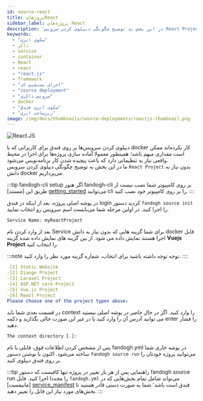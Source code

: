 ```yaml
---
id: source-react
title: پروژهایReact
sidebar_label: پروژه‌های React
description: 'در این بخش به توضیح چگونگی دیپلوی کردن سرویس React Project بدون نیاز به دانش docker می‌پردازیم.'
keywords:
  - "سکوی ابری"
  - داکر
  - service
  - container
  - React
  - react
  - "react.js"
  - framework
  - "اجرای مستقیم کد"
  - "source deployment"
  - "سرویس داکری"
  - docker
  - "سکوی ابری فندق"
  - "زیرساخت ابری"
image: /img/docs/thumbnails/source-deployments/reactjs-thumbnail.png
---
```


 ![React.JS](/img/docs/reactjs-banner.svg "React.JS")

دیپلوی کردن سرویس‌ها بر روی فندق برای کاربرانی که با docker کار نکرده‌اند ممکن است مقداری مبهم باشد؛ همینطور معمولا آماده سازی پروژه‌ها برای اجرا در محیط واقعی نیاز به تنظیماتی دارد که باعث پیچیده شدن کار برنامه‌نویس می‌شود.<br/>
ما در این بخش به توضیح چگونگی دیپلوی کردن سرویس `React Project` بدون نیاز به دانش docker می‌پردازیم.

:::tip fandogh-cli setup
اگر هنوز fandogh-cli بر روی کامپیوتر شما نصب نیست از طریق این [مستند] [getting_started] می‌توانید cli را بر روی کامپیوتر خود نصب کنید.
:::

در پوشه اصلی پروژه، بعد از اینکه در فندق login کردید دستور `fandogh source init‍‍` را اجرا کنید. در اولین مرحله شما می‌بایست اسم سرویس رو انتخاب نمایید.

```
Service Name: myReactProject
```

 بعد از وارد کردن نام Service  برای شما گزینه هایی که بدون نیاز به دانش docker قابل اجرا هستند نمایش داده می شود. از بین گزینه های نمایش داده شده گزینه **Vuejs Project** را انتخاب کنید.

:::note توجه
توجه داشته باشید برای انتخاب، شماره گزینه مورد نظر را وارد کنید.
::::

```yaml {6}
-[1] Static Website
-[2] Django Project
-[3] Laravel Project
-[4] ASP.NET core Project
-[5] Vue.js Project
-[6] React Project
Please choose one of the project types above:
```

در قسمت بعدی شما باید context را وارد کنید. اگر در حال حاضر در پوشه اصلی نیستید می توانید آدرس آن را وارد کنید یا در غیر این صورت خالی بگذارید و دکمه enter را فشار دهید.

```
The context directory [.]:
```


پس از مشخص کردن اطلاعات فوق، فایلی با نام fandogh.yml در پوشه جاری شما ساخته می‌شود.
اکنون با نوشتن دستور ` fandogh source run ` می‌توانید پروژه خودتان را بر روی فندق دیپلوی کنید.

:::tip راهنمایی
پس از هر بار تغییر در پروژه تنها کافیست که دستور fandogh source run را مجددا اجرا کنید.
فایل `fandogh.yml` می‌تواند شامل تمام بخش‌هایی که در [مانیفست] [service_manifest] فندق است باشد٬ شما به صورت دستی قادر هستید تا بخش‌های مورد نیاز این فایل را تغییر دهید.
:::

[getting_started]: /docs/preface/getting-started
[service_manifest]: /docs/services/service-manifest
